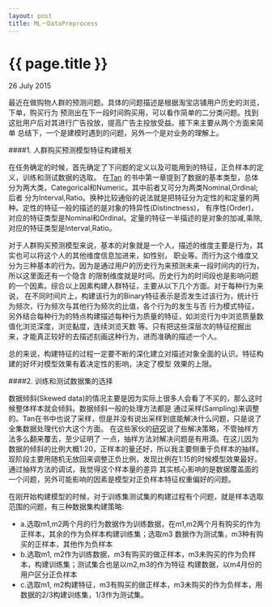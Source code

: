 ```yaml
---
layout: post
title: ML－DataPreprocess
---
```


{{ page.title }}
=========
<p class="meta" >26 July 2015</p>

最近在做购物人群的预测问题。具体的问题描述是根据淘宝店铺用户历史的浏览，下单，购买行为
预测出在下一段时间购买用，可以看作简单的二分类问题。找到这批用户后对其进行广告投放，提高广告主投放受益。接下来主要从两个方面来简单
总结下，一个是建模时遇到的问题，另外一个是对业务的理解上。

####1. 人群购买预测模型特征构建相关

在任务确定的时候，首先确定了下问题的定义以及可能用到的特征，正负样本的定义，训练和测试数据的选取。
在[Tan](http://www.amazon.com/Introduction-Data-Mining-1st-first/dp/B006UTDDJU/ref=mt_hardcover?_encoding=UTF8&me=)
的书中第一章提到了数据的基本类型，总体分为两大类，Categorical和Numeric。其中前者又可分为两类Nominal,Ordinal;后者
分为Interval,Ratio。换种比较通俗的说法就是把特征分为定性的和定量的两种。定性的特征一般的描述的是对象的特异性(Distinctness)，
有序性(Order)，对应的特征类型是Nominal和Ordinal。定量的特征一半描述的是对象的加减,乘除,对应的特征类型是Interval,Ratio。

对于人群购买预测模型来说，基本的对象就是一个人，描述的维度主要是行为，其实也可以将这个人的其他维度信息加进来，如性别，
职业等。而行为这个维度又分为三种基本的行为。因为是通过用户的历史行为来预测未来一段时间内的行为，所以这里面还有一个隐含
的限制维度就是时间。历史行为的时间段也是影响问题的一个因素。综合以上因素构建人群特征，主要从以下几个方面。对于每种行为来说，
在不同时间片上，构建该行为的Binary特征表示是否发生过该行为，统计行为频次，行为频次与其他行为频次的比值，各个行为的发生与否
行为模式特征，另外结合每种行为的特点构建描述每种行为质量的特征，如浏览行为中浏览质量数值化浏览深度，浏览黏度，连续浏览天数
等。只有把这些深层次的特征挖掘出来，才能真正较好的去描述刻画这种行为，进而准确的描述一个人。

总的来说，构建特征的过程一定要不断的深化建立对描述对象全面的认识。特征构建的好坏对模型效果有着决定性的影响，决定了模型
效果的上限。

####2. 训练和测试数据集的选择

数据倾斜(Skewed data)的情况主要是因为实际上很多人会看了不买的，那么这时候整体样本就会倾斜。数据倾斜一般的处理方法都是
通过采样(Sampling)来调整的。Tan在书中也说了采样，但是并没有说出采样到底能解决什么问题，只是说了全集数据处理代价大这个方面。
在这些家伙的[研究](https://www3.nd.edu/~dial/papers/SPRINGER05.pdf)说了些解决策略，不管抽样方法多么翻来覆去，至少证明了
一点，抽样方法对解决问题是有用滴。在这儿因为数据的倾斜的比例大概1:20，正样本的量还好，所以我主要侧重于负样本的抽样。
现阶段主要用随机无放回来调整正负比例，发现比例在1:15的时候模型效果最好。通过抽样方法的调试，我觉得这个样本量的差异
其实核心影响的是数据覆盖面的一个问题，另外可能影响的因素是模型对正负样本特征权重偏好的问题。

在刚开始构建模型的时候，对于训练集测试集的构建过程有个问题，就是样本选取范围的问题，有三种数据集构建策略:

- a.选取m1,m2两个月的行为数据作为训练数据，在m1,m2两个月有购买的作为正样本，其余的作为负样本构建训练集；选取m3
  数据作为测试集，m3种有购买的正样本，其他作为负样本
- b.选取m1, m2作为训练数据，m3有购买的做正样本，m3未购买的作为负样本，构建训练集；测试集合也是以m2,m3的作为特征
  构建数据，以m4月份的用户区分正负样本
- c.选取m1, m2构建特征，m3有购买的做正样本，m3未购买的作为负样本，用数据的2/3构建训练集，1/3作为测试集。



